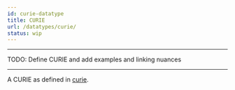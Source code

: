 ```yaml
---
id: curie-datatype
title: CURIE
url: /datatypes/curie/
status: wip
---
```


***
TODO: Define CURIE and add examples and linking nuances
***

A CURIE as defined in [curie](@curie).


